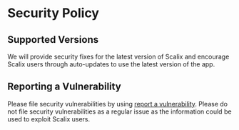 # Security Policy

## Supported Versions

We will provide security fixes for the latest version of Scalix and encourage Scalix users through auto-updates to use the latest version of the app.

## Reporting a Vulnerability

Please file security vulnerabilities by using [report a vulnerability](https://github.com/scalix-world/scalix/security/advisories/new). Please do not file security vulnerabilities as a regular issue as the information could be used to exploit Scalix users.
